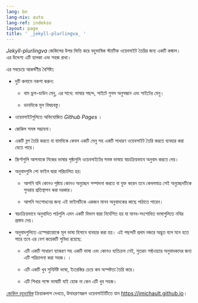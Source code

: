 ```yaml
---
lang: bn
lang-niv: auto
lang-ref: indekso
layout: page
title: ' _jekyll-plurlingva_ '
---
```


 _Jekyll-plurlingva_ জেকিলের উপর ভিত্তি করে বহুভাষিক স্ট্যাটিক ওয়েবসাইট তৈরির জন্য একটি কঙ্কাল।  
এর উদ্দেশ্য এটি হালকা এবং সহজ রাখা।

এর সবচেয়ে আকর্ষণীয় বৈশিষ্ট্য:

 * দুটি কলামে নকশা করুন:


   * বাম ড্রপ-ডাউন মেনু, এর সাথে: ভাষার পছন্দ, সাইটে গুগল অনুসন্ধান এবং সাইটের মেনু।


   * ডানদিকে মূল বিষয়বস্তু।


 * ওয়েবসাইটগুলিতে অভিযোজিত _Github Pages_ ।


 * জেকিল সমস্ত সম্ভাবনা।


 * একটি ব্লগ তৈরি করতে বা বামদিকে কেবল একটি মেনু সহ একটি সাধারণ ওয়েবসাইট তৈরি করতে ব্যবহার করা যেতে পারে।


 * স্ক্রিপ্টগুলি আপনাকে নিজের ভাষার পৃষ্ঠাগুলি ওয়েবসাইটের সমস্ত ভাষায় স্বয়ংক্রিয়ভাবে অনুবাদ করতে দেয়।


 * অনুবাদগুলি পো ফাইল দ্বারা পরিচালিত হয়:


   * আপনি যদি কোনও পৃষ্ঠায় কোনও অনুচ্ছেদ সম্পাদনা করতে বা যুক্ত করেন তবে কেবলমাত্র সেই অনুচ্ছেদটিকে পুনরায় প্রতিস্থাপন করা দরকার।


   * আপনি সংশোধনের জন্য এই ফাইলটিকে একজন মানব অনুবাদকের কাছে পাঠাতে পারেন।


 * স্বয়ংক্রিয়ভাবে অনুবাদিত পাঠগুলি এমন একটি বিভাগ দ্বারা নির্দেশিত হয় যা মানব-সংশোধিত ভাষাগুলিতে নথির প্রস্তাব দেয়।


 * অনুবাদগুলিতে এস্পেরান্তোকে মূল ভাষা হিসাবে ব্যবহার করা হয়। এই পছন্দটি প্রথম নজরে অদ্ভুত বলে মনে হতে পারে তবে এর বেশ কয়েকটি সুবিধা রয়েছে:


   * এটি একটি সাধারণ ব্যাকরণ সহ একটি ভাষা এবং কোনও ব্যতিক্রম নেই, সুতরাং সফ্টওয়্যার অনুবাদকদের জন্য এটি পরিচালনা করা সহজ। ।


   * এটি একটি খুব সুনির্দিষ্ট ভাষা, ইংরেজির চেয়ে কম অস্পষ্টতা তৈরি করে।


   * এটি শিখার পক্ষে ভাষাটি যাই হোক না কেন এটি খুব সহজ।



 [_জেকিল বহুভাষিক_](https://github.com/jmichault/jekyll-plurlingva) ক্রিয়াকলাপ দেখতে, উদাহরণস্বরূপ ওয়েবসাইটটিতে যান <https://jmichault.github.io>।

